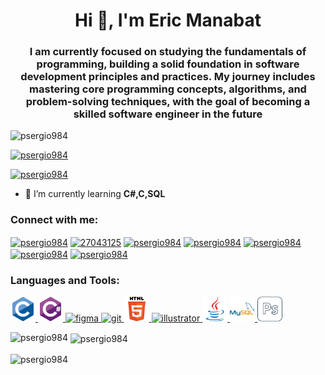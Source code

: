 <h1 align="center">Hi 👋, I'm Eric Manabat</h1>
<h3 align="center">I am currently focused on studying the fundamentals of programming, building a solid foundation in software development principles and practices. My journey includes mastering core programming concepts, algorithms, and problem-solving techniques, with the goal of becoming a skilled software engineer in the future</h3>

<p align="left"> <img src="https://komarev.com/ghpvc/?username=psergio984&label=Profile%20views&color=0e75b6&style=flat" alt="psergio984" /> </p>

<p align="left"> <a href="https://github.com/ryo-ma/github-profile-trophy"><img src="https://github-profile-trophy.vercel.app/?username=psergio984" alt="psergio984" /></a> </p>

<p align="left"> <a href="https://twitter.com/psergio984" target="blank"><img src="https://img.shields.io/twitter/follow/psergio984?logo=twitter&style=for-the-badge" alt="psergio984" /></a> </p>

- 🌱 I’m currently learning **C#,C,SQL**

<h3 align="left">Connect with me:</h3>
<p align="left">
<a href="https://twitter.com/psergio984" target="blank"><img align="center" src="https://raw.githubusercontent.com/rahuldkjain/github-profile-readme-generator/master/src/images/icons/Social/twitter.svg" alt="psergio984" height="30" width="40" /></a>
<a href="https://stackoverflow.com/users/27043125" target="blank"><img align="center" src="https://raw.githubusercontent.com/rahuldkjain/github-profile-readme-generator/master/src/images/icons/Social/stack-overflow.svg" alt="27043125" height="30" width="40" /></a>
<a href="https://instagram.com/psergio984" target="blank"><img align="center" src="https://raw.githubusercontent.com/rahuldkjain/github-profile-readme-generator/master/src/images/icons/Social/instagram.svg" alt="psergio984" height="30" width="40" /></a>
<a href="https://www.youtube.com/@psergio9842" target="blank"><img align="center" src="https://raw.githubusercontent.com/rahuldkjain/github-profile-readme-generator/master/src/images/icons/Social/youtube.svg" alt="psergio984" height="30" width="40" /></a>
<a href="https://www.hackerrank.com/eric_manabatseam" target="blank"><img align="center" src="https://raw.githubusercontent.com/rahuldkjain/github-profile-readme-generator/master/src/images/icons/Social/hackerrank.svg" alt="psergio984" height="30" width="40" /></a>
<a href="https://www.codewars.com/users/PSergio984" target="blank"><img align="center" src="https://raw.githubusercontent.com/rahuldkjain/github-profile-readme-generator/master/src/images/icons/Social/codeforces.svg" alt="psergio984" height="30" width="40" /></a>
<a href="https://www.leetcode.com/psergio984" target="blank"><img align="center" src="https://raw.githubusercontent.com/rahuldkjain/github-profile-readme-generator/master/src/images/icons/Social/leet-code.svg" alt="psergio984" height="30" width="40" /></a>
</p>

<h3 align="left">Languages and Tools:</h3>
<p align="left"> <a href="https://www.cprogramming.com/" target="_blank" rel="noreferrer"> <img src="https://raw.githubusercontent.com/devicons/devicon/master/icons/c/c-original.svg" alt="c" width="40" height="40"/> </a> <a href="https://www.w3schools.com/cs/" target="_blank" rel="noreferrer"> <img src="https://raw.githubusercontent.com/devicons/devicon/master/icons/csharp/csharp-original.svg" alt="csharp" width="40" height="40"/> </a> <a href="https://www.figma.com/" target="_blank" rel="noreferrer"> <img src="https://www.vectorlogo.zone/logos/figma/figma-icon.svg" alt="figma" width="40" height="40"/> </a> <a href="https://git-scm.com/" target="_blank" rel="noreferrer"> <img src="https://www.vectorlogo.zone/logos/git-scm/git-scm-icon.svg" alt="git" width="40" height="40"/> </a> <a href="https://www.w3.org/html/" target="_blank" rel="noreferrer"> <img src="https://raw.githubusercontent.com/devicons/devicon/master/icons/html5/html5-original-wordmark.svg" alt="html5" width="40" height="40"/> </a> <a href="https://www.adobe.com/in/products/illustrator.html" target="_blank" rel="noreferrer"> <img src="https://www.vectorlogo.zone/logos/adobe_illustrator/adobe_illustrator-icon.svg" alt="illustrator" width="40" height="40"/> </a> <a href="https://www.java.com" target="_blank" rel="noreferrer"> <img src="https://raw.githubusercontent.com/devicons/devicon/master/icons/java/java-original.svg" alt="java" width="40" height="40"/> </a> <a href="https://www.mysql.com/" target="_blank" rel="noreferrer"> <img src="https://raw.githubusercontent.com/devicons/devicon/master/icons/mysql/mysql-original-wordmark.svg" alt="mysql" width="40" height="40"/> </a> <a href="https://www.photoshop.com/en" target="_blank" rel="noreferrer"> <img src="https://raw.githubusercontent.com/devicons/devicon/master/icons/photoshop/photoshop-line.svg" alt="photoshop" width="40" height="40"/> </a> </p>

<p><img align="left" src="https://github-readme-stats.vercel.app/api/top-langs?username=psergio984&show_icons=true&locale=en&layout=compact" alt="psergio984" /></p>

<p>&nbsp;<img align="center" src="https://github-readme-stats.vercel.app/api?username=psergio984&show_icons=true&locale=en" alt="psergio984" /></p>

<p><img align="center" src="https://github-readme-streak-stats.herokuapp.com/?user=psergio984&" alt="psergio984" /></p>
